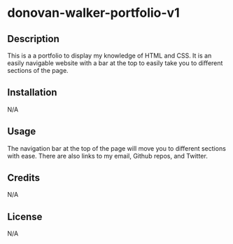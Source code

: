 # donovan-walker-portfolio-v1

## Description

This is a a portfolio to display my knowledge of HTML and CSS. It is an easily navigable website with a bar at the top to easily take you to different sections of the page.

## Installation

N/A

## Usage

The navigation bar at the top of the page will move you to different sections with ease. There are also links to my email, Github repos, and Twitter.

## Credits

N/A

## License

N/A